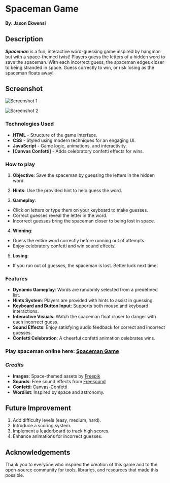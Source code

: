 # Spaceman Game


#### By: Jason Ekwensi

## **Description**
  ***Spaceman*** is a fun, interactive word-guessing game inspired by hangman but with a space-themed twist! Players guess the letters of a hidden word to save the spaceman. With each incorrect guess, the spaceman edges closer to being stranded in space. Guess correctly to win, or risk losing as the spaceman floats away!

  ## Screenshot
  ![Screenshot 1](https://i.imgur.com/m2EIECu.jpeg "screenshot")

  ![Screenshot 2](https://i.imgur.com/h5VmYz6.jpeg "screenshot")



### **Technologies Used**

- **HTML** - Structure of the game interface.
- **CSS** - Styled using modern techniques for an engaging UI.
- **JavaScript** - Game logic, animations, and interactivity.
- **[Canvas Confetti]** - Adds celebratory confetti effects for wins.

### How to play

1. **Objective**: Save the spaceman by guessing the letters in the hidden word.

2. **Hints**: Use the provided hint to help guess the word.

3. **Gameplay**:
- Click on letters or type them on your keyboard to make guesses.
- Correct guesses reveal the letter in the word.
- Incorrect guesses bring the spaceman closer to being lost in space.

4. **Winning**:
- Guess the entire word correctly before running out of attempts.
- Enjoy celebratory confetti and win sound effects!

5. **Losing**:
- If you run out of guesses, the spaceman is lost. Better luck next time!

### Features
- **Dynamic Gameplay**: Words are randomly selected from a predefined list.
- **Hints System**: Players are provided with hints to assist in guessing.
- **Keyboard and Button Input**: Supports both mouse and keyboard interactions.
- **Interactive Visuals**: Watch the spaceman float closer to danger with each incorrect guess.
- **Sound Effects**: Enjoy satisfying audio feedback for correct and incorrect guesses.
- **Confetti Celebration**: A cheerful confetti animation celebrates wins.


### Play spaceman online here: [Spaceman Game](https://jaydikoh.github.io/spaceman/)


### ***Credits***

- **Images**: Space-themed assets by [Freepik](https://www.freepik.com/)
- **Sounds**: Free sound effects from [Freesound](hhttps://freesound.org/)
- **Confetti**: [Canvas-Confetti](https://www.npmjs.com/package/canvas-confetti)
- **Wordlist**: Inspired by space and astronomy.


## Future Improvement

1. Add difficulty levels (easy, medium, hard).
2. Introduce a scoring system.
3. Implement a leaderboard to track high scores.
4. Enhance animations for incorrect guesses.

## Acknowledgements
  Thank you to everyone who inspired the creation of this game and to the open-source community for tools, libraries, and resources that made this possible.
